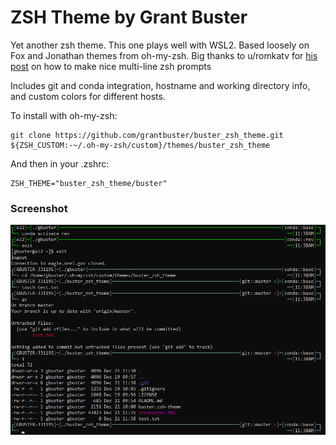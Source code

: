 # ZSH Theme by Grant Buster
Yet another zsh theme. This one plays well with WSL2. Based loosely on Fox and Jonathan themes from oh-my-zsh.
Big thanks to u/romkatv for [his post](https://www.reddit.com/r/zsh/comments/cgbm24/multiline_prompt_the_missing_ingredient/) on how to make nice multi-line zsh prompts

Includes git and conda integration, hostname and working directory info, and custom colors for different hosts. 

To install with oh-my-zsh:
```
git clone https://github.com/grantbuster/buster_zsh_theme.git ${ZSH_CUSTOM:-~/.oh-my-zsh/custom}/themes/buster_zsh_theme
```

And then in your .zshrc:
```
ZSH_THEME="buster_zsh_theme/buster"
```

### Screenshot
![Screenshot](https://github.com/grantbuster/buster_zsh_theme/blob/main/screenshot.PNG)
